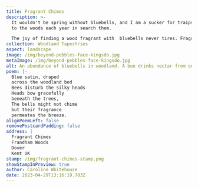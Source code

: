 ```yaml
---
title: Fragrant Chimes
description: >-
  It wouldn't be spring without bluebells, and I am a sucker for traipsing off
  to the woods each year in search them.

  The joy of finding a wood fragrant with  bluebells never tires. Fragrant Chimes is part of 'Woodland Tapestries' collection. I have also added two more little poems to this collection on my website. 
collection: Woodland Tapestries
aspect: landscape
image: /img/beyond-pebbles-face-kingsdo.jpg
metaImage: /img/beyond-pebbles-face-kingsdo.jpg
alt: An abundance of bluebells in woodland. A bee drinks nectar from one of them.
poem: |-
  Blue satin, draped 
  across the woodland bed
  Bees disturb the silky heads 
  Heads bow gracefully 
  beneath the trees, 
  The bells might not chime
  but their fragrance 
  permeates the breeze.
alignPoemLeft: false
removePostcardPadding: false
address: |
  Fragrant Chimes
  Frandham Woods
  Dover
  Kent UK
stamp: /img/fragrant-chimes-stamp.png
showStampInPreview: true
author: Caroline Whitehouse
date: 2023-04-29T13:16:19.783Z
---
```

